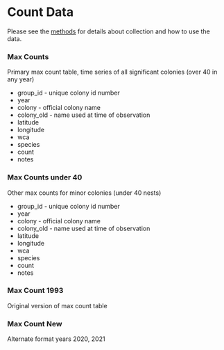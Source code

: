# Count Data

Please see the [methods](../SiteandMethods/methods.md) for details about collection and how to use the data.

### Max Counts
Primary max count table, time series of all significant colonies (over 40 in any year)
* group_id - unique colony id number
* year 
* colony - official colony name
* colony_old - name used at time of observation
* latitude
* longitude
* wca
* species
* count
* notes

### Max Counts under 40
Other max counts for minor colonies (under 40 nests)
* group_id - unique colony id number
* year 
* colony - official colony name
* colony_old - name used at time of observation
* latitude
* longitude
* wca
* species
* count
* notes

### Max Count 1993
Original version of max count table

### Max Count New
Alternate format years 2020, 2021

